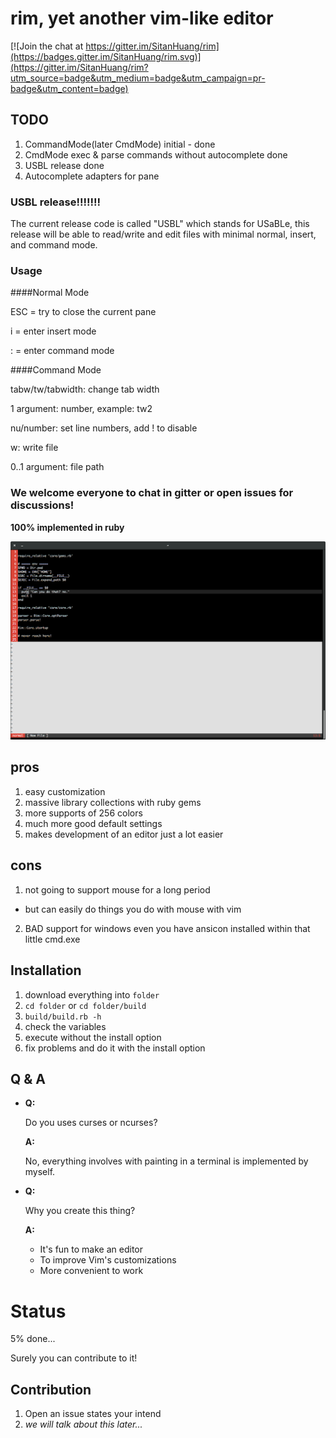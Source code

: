 # rim, yet another vim-like editor

[![Join the chat at https://gitter.im/SitanHuang/rim](https://badges.gitter.im/SitanHuang/rim.svg)](https://gitter.im/SitanHuang/rim?utm_source=badge&utm_medium=badge&utm_campaign=pr-badge&utm_content=badge)

## TODO
1. CommandMode(later CmdMode) initial - done
2. CmdMode exec & parse commands without autocomplete done
3. USBL release done
4. Autocomplete adapters for pane

### USBL release!!!!!!!
The current release code is called "USBL" which stands for USaBLe, this release
will be able to read/write and edit files with minimal normal, insert, and command mode.

### Usage
####Normal Mode

ESC = try to close the current pane

i = enter insert mode

: = enter command mode

####Command Mode

tabw/tw/tabwidth: change tab width

  1 argument: number, example: tw2

nu/number: set line numbers, add ! to disable

w: write file

  0..1 argument: file path

### We welcome everyone to chat in gitter or open issues for discussions!

**100% implemented in ruby**

![](https://raw.githubusercontent.com/SitanHuang/rim/master/src/screenshot.png)

## pros
1. easy customization
2. massive library collections with ruby gems
3. more supports of 256 colors
4. much more good default settings
5. makes development of an editor just a lot easier

## cons
1. not going to support mouse for a long period
  - but can easily do things you do with mouse with vim
2. BAD support for windows even you have ansicon
   installed within that little cmd.exe

## Installation
1. download everything into `folder`
2. `cd folder` or `cd folder/build`
3. `build/build.rb -h`
4. check the variables
5. execute without the install option
6. fix problems and do it with the install option


## Q & A
- **Q:**

  Do you uses curses or ncurses?

  **A:**

  No, everything involves with painting in a terminal is implemented by myself.

- **Q:**

  Why you create this thing?

  **A:**
  - It's fun to make an editor
  - To improve Vim's customizations
  - More convenient to work

# Status
5% done...

Surely you can contribute to it!

## Contribution
1. Open an issue states your intend
2. _we will talk about this later..._
